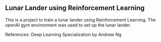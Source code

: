 ## Lunar Lander using Reinforcement Learning
This is a project to train a lunar lander using Reinforcement Learning. The openAI gym environment was used to set up the lunar lander.

References: Deep Learning Specialization by Andrew Ng
